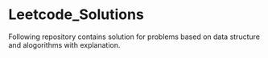 # Leetcode_Solutions
Following repository contains solution for problems based on data structure and alogorithms with explanation.
